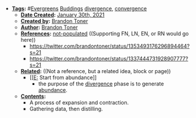 - **[Tags](<Tags.md>):** #[Evergreens](<Evergreens.md>) [Buddings](<Buddings.md>) [divergence](<divergence.md>), [convergence](<convergence.md>)
    - **[Date Created](<Date Created.md>):** [January 30th, 2021](<January 30th, 2021.md>)
    - **[Created by](<Created by.md>):** [Brandon Toner](<Brandon Toner.md>)
    - **[Author](<Author.md>):** [Brandon Toner](<Brandon Toner.md>)
    - **[References](<References.md>):** [not-populated](<not-populated.md>) ((Supporting FN, LN, EN, or RN would go here))
        - https://twitter.com/brandontoner/status/1353493176296894464?s=21
        - https://twitter.com/brandontoner/status/1337444731928907777?s=21
    - **[Related](<Related.md>):** ((Not a reference, but a related idea, block or page))
        - [[[E:](<[[E:.md>) Start from abundance]]
            - the purpose of the [divergence](<divergence.md>) phase is to generate [abundance](<abundance.md>).
    - **[Contents](<Contents.md>):**
        - A process of expansion and contraction.
        - Gathering data, then distilling.
